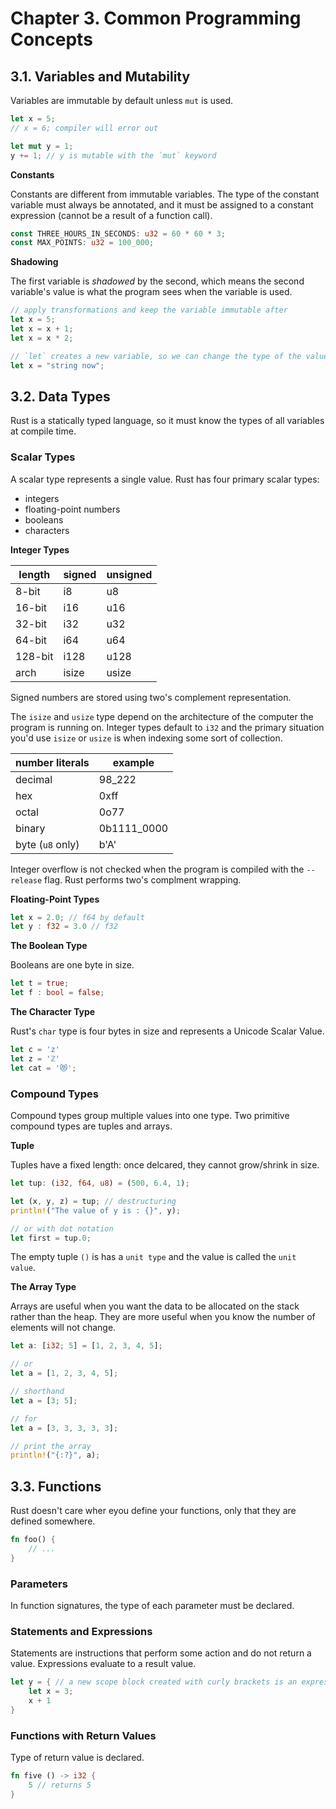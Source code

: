 # Chapter 3. Common Programming Concepts

## 3.1. Variables and Mutability

Variables are immutable by default unless `mut` is used.

```rust
let x = 5;
// x = 6; compiler will error out

let mut y = 1;
y += 1; // y is mutable with the `mut` keyword
```

**Constants**

Constants are different from immutable variables. The type of the constant variable must always be annotated, and it must be assigned to a constant expression (cannot be a result of a function call).

```rust
const THREE_HOURS_IN_SECONDS: u32 = 60 * 60 * 3;
const MAX_POINTS: u32 = 100_000;
```

**Shadowing**

The first variable is *shadowed* by the second, which means the second variable's value is what the program sees when the variable is used.

```rust
// apply transformations and keep the variable immutable after
let x = 5;
let x = x + 1;
let x = x * 2;

// `let` creates a new variable, so we can change the type of the value and reuse the same name
let x = "string now";
```

## 3.2. Data Types

Rust is a statically typed language, so it must know the types of all variables at compile time.

### Scalar Types

A scalar type represents a single value. Rust has four primary scalar types:
- integers
- floating-point numbers
- booleans
- characters

**Integer Types**

| length | signed | unsigned |
|--------|--------|----------|
| 8-bit | i8 | u8 |
| 16-bit | i16 | u16 |
| 32-bit | i32 | u32 |
| 64-bit | i64 | u64 |
| 128-bit | i128 | u128 |
| arch | isize | usize |

Signed numbers are stored using two's complement representation.

The `isize` and `usize` type depend on the architecture of the computer the program is running on. Integer types default to `i32` and the primary situation you'd use `isize` or `usize` is when indexing some sort of collection.

| number literals | example |
|-----------------|---------|
| decimal | 98_222 |
| hex | 0xff |
| octal | 0o77 |
| binary | 0b1111_0000 |
| byte (`u8` only) | b'A' |

Integer overflow is not checked when the program is compiled with the `--release` flag. Rust performs two's complment wrapping.

**Floating-Point Types**

```rust
let x = 2.0; // f64 by default
let y : f32 = 3.0 // f32
```

**The Boolean Type**

Booleans are one byte in size.

```rust
let t = true;
let f : bool = false;
```

**The Character Type**

Rust's `char` type is four bytes in size and represents a Unicode Scalar Value.

```rust
let c = 'z'
let z = 'ℤ'
let cat = '😻';
```

### Compound Types

Compound types group multiple values into one type. Two primitive compound types are tuples and arrays.

**Tuple**

Tuples have a fixed length: once delcared, they cannot grow/shrink in size.

```rust
let tup: (i32, f64, u8) = (500, 6.4, 1);

let (x, y, z) = tup; // destructuring
println!("The value of y is : {}", y);

// or with dot notation
let first = tup.0;
```

The empty tuple `()` is has a  `unit type` and the value is called the `unit value`.

**The Array Type**

Arrays are useful when you want the data to be allocated on the stack rather than the heap. They are more useful when you know the number of elements will not change.

```rust
let a: [i32; 5] = [1, 2, 3, 4, 5];

// or
let a = [1, 2, 3, 4, 5];

// shorthand
let a = [3; 5];

// for
let a = [3, 3, 3, 3, 3];

// print the array
println!("{:?}", a);
```

## 3.3. Functions

Rust doesn't care wher eyou define your functions, only that they are defined somewhere.

```rust
fn foo() {
    // ...
}
```

### Parameters

In function signatures, the type of each parameter must be declared.

### Statements and Expressions

Statements are instructions that perform some action and do not return a value. Expressions evaluate to a result value.

```rust
let y = { // a new scope block created with curly brackets is an expression
    let x = 3;
    x + 1
}
```

### Functions with Return Values

Type of return value is declared.

```rust
fn five () -> i32 {
    5 // returns 5
}
```